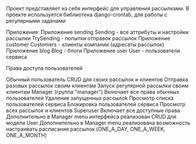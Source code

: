 Проект представляет из себя интерфейс для управления рассылками.
В проекте используется библиотека  django-crontab, для работы с регулярными задачами

Приложения:
Приложение sending
    Sending - все аттрибуты и настройки рассылки
    TrySending - попытки отправок рассылок
Приложение customer
    Customers - клиенты компании (адресаты рассылок)
Приложение blog
    Blog - блоги
Приложение user
    User - пользователи сервиса

Права доступа пользователей

Обычный пользователь
    CRUD для своих рассылок и клиентов
    Отправка разовых рассылок своим клиентам
    Запуск регулярной рассылки своим клиентам
Manager (группа "manager") 
    Включает все права обычных пользователей
    Удаление запущенных рассылоk
    Просмотр списка пользователей сервиса
    Блокировка пользователей сервиса 
    Просмотр всех рассылок и клиентов
Superuser
    Включает все доступные права
    Дополнительно в Manager menu интерфейса реализован CRUD для модели User
    Дополнительно в Manager menu реализована возможность настраивать расписания рассылок (ONE_A_DAY, ONE_A_WEEK, ONE_A_MONTH)
